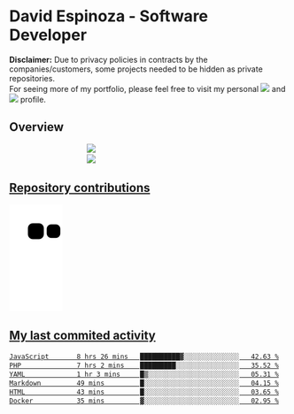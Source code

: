 # David Espinoza - Software Developer
<div id="links">
  <p>
    <strong>Disclaimer:</strong> Due to privacy policies in contracts by the companies/customers, some projects needed to be hidden as private repositories. <br />
For seeing more of my portfolio, please feel free to visit my personal <a href="https://davidespinoza.dev" target="_blank"><img src="https://img.shields.io/badge/website-000000?style=for-the-badge&logo=About.me&logoColor=white" target="_blank"></a> and <a href="https://www.linkedin.com/in/despinozap" target="_blank"><img src="https://img.shields.io/badge/LinkedIn-0077B5?style=for-the-badge&logo=linkedin&logoColor=white" target="_blank"></a> profile.
  </p>
</div>

## Overview

<div id="stats">
  <a href="https://github.com/despinozap">
  <img height="180em" style="margin: 0em 10em;" src="https://github-readme-stats.vercel.app/api?username=despinozap&show_icons=true&include_all_commits=true&count_private=true&theme=default"/>
  <img height="180em" style="margin: 0em 10em;" src="https://github-readme-stats.vercel.app/api/top-langs/?username=despinozap&layout=compact&langs_count=7&theme=default"/>
</div>
 
## Repository contributions
<div id="snake"> 

  ![Snake animation](https://github.com/despinozap/despinozap/blob/output/github-contribution-grid-snake.svg)
</div>

## My last commited activity
<!--START_SECTION:waka-->

```text
JavaScript       8 hrs 26 mins   ██████████▓░░░░░░░░░░░░░░   42.63 %
PHP              7 hrs 2 mins    █████████░░░░░░░░░░░░░░░░   35.52 %
YAML             1 hr 3 mins     █▒░░░░░░░░░░░░░░░░░░░░░░░   05.31 %
Markdown         49 mins         █░░░░░░░░░░░░░░░░░░░░░░░░   04.15 %
HTML             43 mins         █░░░░░░░░░░░░░░░░░░░░░░░░   03.65 %
Docker           35 mins         ▓░░░░░░░░░░░░░░░░░░░░░░░░   02.95 %
```

<!--END_SECTION:waka-->
